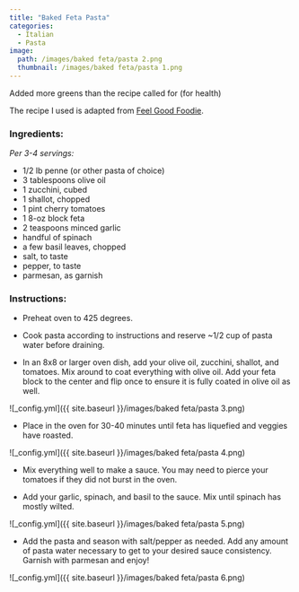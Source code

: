 ```yaml
---
title: "Baked Feta Pasta"
categories:
  - Italian
  - Pasta
image:
  path: /images/baked feta/pasta 2.png
  thumbnail: /images/baked feta/pasta 1.png
---
```


Added more greens than the recipe called for (for health)

The recipe I used is adapted from [Feel Good Foodie](https://feelgoodfoodie.net/recipe/baked-feta-pasta/#wprm-recipe-container-31658).

### Ingredients:

_Per 3-4 servings:_

* 1/2 lb penne (or other pasta of choice)
* 3 tablespoons olive oil
* 1 zucchini, cubed
* 1 shallot, chopped
* 1 pint cherry tomatoes
* 1 8-oz block feta
* 2 teaspoons minced garlic
* handful of spinach
* a few basil leaves, chopped
* salt, to taste
* pepper, to taste
* parmesan, as garnish


### Instructions:

* Preheat oven to 425 degrees.

* Cook pasta according to instructions and reserve ~1/2 cup of pasta water before draining.

* In an 8x8 or larger oven dish, add your olive oil, zucchini, shallot, and tomatoes. Mix around to coat everything with olive oil. Add your feta block to the center and flip once to ensure it is fully coated in olive oil as well.

![_config.yml]({{ site.baseurl }}/images/baked feta/pasta 3.png)

* Place in the oven for 30-40 minutes until feta has liquefied and veggies have roasted.

![_config.yml]({{ site.baseurl }}/images/baked feta/pasta 4.png)

* Mix everything well to make a sauce. You may need to pierce your tomatoes if they did not burst in the oven. 

* Add your garlic, spinach, and basil to the sauce. Mix until spinach has mostly wilted. 

![_config.yml]({{ site.baseurl }}/images/baked feta/pasta 5.png)

* Add the pasta and season with salt/pepper as needed. Add any amount of pasta water necessary to get to your desired sauce consistency. Garnish with parmesan and enjoy!

![_config.yml]({{ site.baseurl }}/images/baked feta/pasta 6.png)
